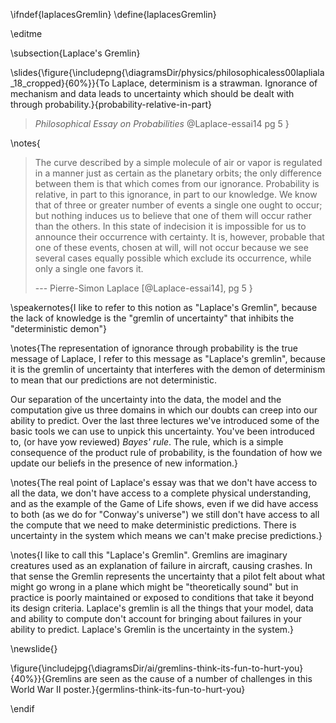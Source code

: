 \ifndef{laplacesGremlin}
\define{laplacesGremlin}

\editme


\subsection{Laplace's Gremlin}

\slides{\figure{\includepng{\diagramsDir/physics/philosophicaless00lapliala_18_cropped}{60%}}{To Laplace, determinism is a strawman. Ignorance of mechanism and data leads to uncertainty which should be dealt with through probability.}{probability-relative-in-part}
>
> *Philosophical Essay on Probabilities* @Laplace-essai14 pg 5
}

\notes{
> The curve described by a simple molecule of air or vapor is regulated
> in a manner just as certain as the planetary orbits; the only
> difference between them is that which comes from our ignorance. 
> Probability is relative, in part to this ignorance, in part to our
> knowledge. We know that of three or greater number of events a single
> one ought to occur; but nothing induces us to believe that one of them
> will occur rather than the others. In this state of indecision it is
> impossible for us to announce their occurrence with certainty. It is,
> however, probable that one of these events, chosen at will, will not
> occur because we see several cases equally possible which exclude its
> occurrence, while only a single one favors it.
>
> --- Pierre-Simon Laplace [@Laplace-essai14], pg 5
}

\speakernotes{I like to refer to this notion as "Laplace's Gremlin", because the lack of knowledge is the "gremlin of uncertainty" that inhibits the "deterministic demon"}

\notes{The representation of ignorance through probability is the true message of Laplace, I refer to this message as "Laplace's gremlin", because it is the gremlin of uncertainty that interferes with the demon of determinism to mean that our predictions are not deterministic. 

Our separation of the uncertainty into the data, the model and the computation give us three domains in which our doubts can creep into our ability to predict. Over the last three lectures we've introduced some of the basic tools we can use to unpick this uncertainty. You've been introduced to, (or have yow reviewed) *Bayes' rule*. The rule, which is a simple consequence of the product rule of probability, is the foundation of how we update our beliefs in the presence of new information.}

\notes{The real point of Laplace's essay was that we don't have access to all the data, we don't have access to a complete physical understanding, and as the example of the Game of Life shows, even if we did have access to both (as we do for "Conway's universe") we still don't have access to all the compute that we need to make deterministic predictions. There is uncertainty in the system which means we can't make precise predictions.}


\notes{I like to call this "Laplace's Gremlin". Gremlins are imaginary creatures used as an explanation of failure in aircraft, causing crashes. In that sense the Gremlin represents the uncertainty that a pilot felt about what might go wrong in a plane which might be "theoretically sound" but in practice is poorly maintained or exposed to conditions that take it beyond its design criteria. Laplace's gremlin is all the things that your model, data and ability to compute don't account for bringing about failures in your ability to predict. Laplace's Gremlin is the uncertainty in the system.}

\newslide{}

\figure{\includejpg{\diagramsDir/ai/gremlins-think-its-fun-to-hurt-you}{40%}}{Gremlins are seen as the cause of a number of challenges in this World War II poster.}{germlins-think-its-fun-to-hurt-you}

\endif
